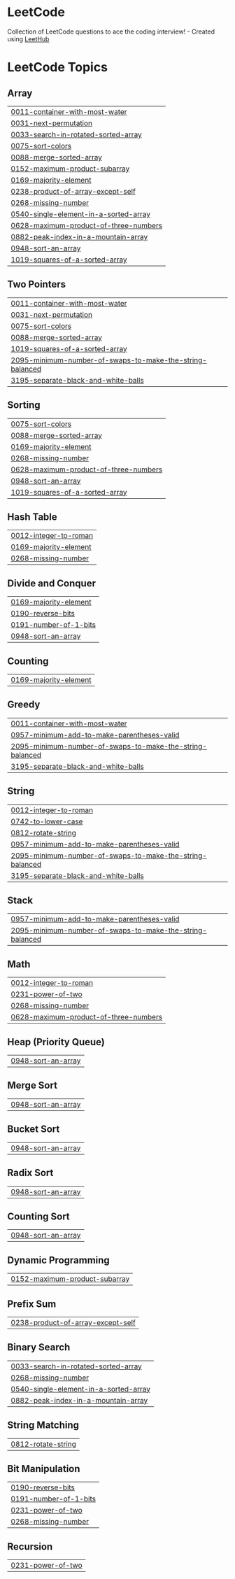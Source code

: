 # LeetCode
Collection of LeetCode questions to ace the coding interview! - Created using [LeetHub](https://github.com/QasimWani/LeetHub)

<!---LeetCode Topics Start-->
# LeetCode Topics
## Array
|  |
| ------- |
| [0011-container-with-most-water](https://github.com/Sahani-12/LeetCode/tree/master/0011-container-with-most-water) |
| [0031-next-permutation](https://github.com/Sahani-12/LeetCode/tree/master/0031-next-permutation) |
| [0033-search-in-rotated-sorted-array](https://github.com/Sahani-12/LeetCode/tree/master/0033-search-in-rotated-sorted-array) |
| [0075-sort-colors](https://github.com/Sahani-12/LeetCode/tree/master/0075-sort-colors) |
| [0088-merge-sorted-array](https://github.com/Sahani-12/LeetCode/tree/master/0088-merge-sorted-array) |
| [0152-maximum-product-subarray](https://github.com/Sahani-12/LeetCode/tree/master/0152-maximum-product-subarray) |
| [0169-majority-element](https://github.com/Sahani-12/LeetCode/tree/master/0169-majority-element) |
| [0238-product-of-array-except-self](https://github.com/Sahani-12/LeetCode/tree/master/0238-product-of-array-except-self) |
| [0268-missing-number](https://github.com/Sahani-12/LeetCode/tree/master/0268-missing-number) |
| [0540-single-element-in-a-sorted-array](https://github.com/Sahani-12/LeetCode/tree/master/0540-single-element-in-a-sorted-array) |
| [0628-maximum-product-of-three-numbers](https://github.com/Sahani-12/LeetCode/tree/master/0628-maximum-product-of-three-numbers) |
| [0882-peak-index-in-a-mountain-array](https://github.com/Sahani-12/LeetCode/tree/master/0882-peak-index-in-a-mountain-array) |
| [0948-sort-an-array](https://github.com/Sahani-12/LeetCode/tree/master/0948-sort-an-array) |
| [1019-squares-of-a-sorted-array](https://github.com/Sahani-12/LeetCode/tree/master/1019-squares-of-a-sorted-array) |
## Two Pointers
|  |
| ------- |
| [0011-container-with-most-water](https://github.com/Sahani-12/LeetCode/tree/master/0011-container-with-most-water) |
| [0031-next-permutation](https://github.com/Sahani-12/LeetCode/tree/master/0031-next-permutation) |
| [0075-sort-colors](https://github.com/Sahani-12/LeetCode/tree/master/0075-sort-colors) |
| [0088-merge-sorted-array](https://github.com/Sahani-12/LeetCode/tree/master/0088-merge-sorted-array) |
| [1019-squares-of-a-sorted-array](https://github.com/Sahani-12/LeetCode/tree/master/1019-squares-of-a-sorted-array) |
| [2095-minimum-number-of-swaps-to-make-the-string-balanced](https://github.com/Sahani-12/LeetCode/tree/master/2095-minimum-number-of-swaps-to-make-the-string-balanced) |
| [3195-separate-black-and-white-balls](https://github.com/Sahani-12/LeetCode/tree/master/3195-separate-black-and-white-balls) |
## Sorting
|  |
| ------- |
| [0075-sort-colors](https://github.com/Sahani-12/LeetCode/tree/master/0075-sort-colors) |
| [0088-merge-sorted-array](https://github.com/Sahani-12/LeetCode/tree/master/0088-merge-sorted-array) |
| [0169-majority-element](https://github.com/Sahani-12/LeetCode/tree/master/0169-majority-element) |
| [0268-missing-number](https://github.com/Sahani-12/LeetCode/tree/master/0268-missing-number) |
| [0628-maximum-product-of-three-numbers](https://github.com/Sahani-12/LeetCode/tree/master/0628-maximum-product-of-three-numbers) |
| [0948-sort-an-array](https://github.com/Sahani-12/LeetCode/tree/master/0948-sort-an-array) |
| [1019-squares-of-a-sorted-array](https://github.com/Sahani-12/LeetCode/tree/master/1019-squares-of-a-sorted-array) |
## Hash Table
|  |
| ------- |
| [0012-integer-to-roman](https://github.com/Sahani-12/LeetCode/tree/master/0012-integer-to-roman) |
| [0169-majority-element](https://github.com/Sahani-12/LeetCode/tree/master/0169-majority-element) |
| [0268-missing-number](https://github.com/Sahani-12/LeetCode/tree/master/0268-missing-number) |
## Divide and Conquer
|  |
| ------- |
| [0169-majority-element](https://github.com/Sahani-12/LeetCode/tree/master/0169-majority-element) |
| [0190-reverse-bits](https://github.com/Sahani-12/LeetCode/tree/master/0190-reverse-bits) |
| [0191-number-of-1-bits](https://github.com/Sahani-12/LeetCode/tree/master/0191-number-of-1-bits) |
| [0948-sort-an-array](https://github.com/Sahani-12/LeetCode/tree/master/0948-sort-an-array) |
## Counting
|  |
| ------- |
| [0169-majority-element](https://github.com/Sahani-12/LeetCode/tree/master/0169-majority-element) |
## Greedy
|  |
| ------- |
| [0011-container-with-most-water](https://github.com/Sahani-12/LeetCode/tree/master/0011-container-with-most-water) |
| [0957-minimum-add-to-make-parentheses-valid](https://github.com/Sahani-12/LeetCode/tree/master/0957-minimum-add-to-make-parentheses-valid) |
| [2095-minimum-number-of-swaps-to-make-the-string-balanced](https://github.com/Sahani-12/LeetCode/tree/master/2095-minimum-number-of-swaps-to-make-the-string-balanced) |
| [3195-separate-black-and-white-balls](https://github.com/Sahani-12/LeetCode/tree/master/3195-separate-black-and-white-balls) |
## String
|  |
| ------- |
| [0012-integer-to-roman](https://github.com/Sahani-12/LeetCode/tree/master/0012-integer-to-roman) |
| [0742-to-lower-case](https://github.com/Sahani-12/LeetCode/tree/master/0742-to-lower-case) |
| [0812-rotate-string](https://github.com/Sahani-12/LeetCode/tree/master/0812-rotate-string) |
| [0957-minimum-add-to-make-parentheses-valid](https://github.com/Sahani-12/LeetCode/tree/master/0957-minimum-add-to-make-parentheses-valid) |
| [2095-minimum-number-of-swaps-to-make-the-string-balanced](https://github.com/Sahani-12/LeetCode/tree/master/2095-minimum-number-of-swaps-to-make-the-string-balanced) |
| [3195-separate-black-and-white-balls](https://github.com/Sahani-12/LeetCode/tree/master/3195-separate-black-and-white-balls) |
## Stack
|  |
| ------- |
| [0957-minimum-add-to-make-parentheses-valid](https://github.com/Sahani-12/LeetCode/tree/master/0957-minimum-add-to-make-parentheses-valid) |
| [2095-minimum-number-of-swaps-to-make-the-string-balanced](https://github.com/Sahani-12/LeetCode/tree/master/2095-minimum-number-of-swaps-to-make-the-string-balanced) |
## Math
|  |
| ------- |
| [0012-integer-to-roman](https://github.com/Sahani-12/LeetCode/tree/master/0012-integer-to-roman) |
| [0231-power-of-two](https://github.com/Sahani-12/LeetCode/tree/master/0231-power-of-two) |
| [0268-missing-number](https://github.com/Sahani-12/LeetCode/tree/master/0268-missing-number) |
| [0628-maximum-product-of-three-numbers](https://github.com/Sahani-12/LeetCode/tree/master/0628-maximum-product-of-three-numbers) |
## Heap (Priority Queue)
|  |
| ------- |
| [0948-sort-an-array](https://github.com/Sahani-12/LeetCode/tree/master/0948-sort-an-array) |
## Merge Sort
|  |
| ------- |
| [0948-sort-an-array](https://github.com/Sahani-12/LeetCode/tree/master/0948-sort-an-array) |
## Bucket Sort
|  |
| ------- |
| [0948-sort-an-array](https://github.com/Sahani-12/LeetCode/tree/master/0948-sort-an-array) |
## Radix Sort
|  |
| ------- |
| [0948-sort-an-array](https://github.com/Sahani-12/LeetCode/tree/master/0948-sort-an-array) |
## Counting Sort
|  |
| ------- |
| [0948-sort-an-array](https://github.com/Sahani-12/LeetCode/tree/master/0948-sort-an-array) |
## Dynamic Programming
|  |
| ------- |
| [0152-maximum-product-subarray](https://github.com/Sahani-12/LeetCode/tree/master/0152-maximum-product-subarray) |
## Prefix Sum
|  |
| ------- |
| [0238-product-of-array-except-self](https://github.com/Sahani-12/LeetCode/tree/master/0238-product-of-array-except-self) |
## Binary Search
|  |
| ------- |
| [0033-search-in-rotated-sorted-array](https://github.com/Sahani-12/LeetCode/tree/master/0033-search-in-rotated-sorted-array) |
| [0268-missing-number](https://github.com/Sahani-12/LeetCode/tree/master/0268-missing-number) |
| [0540-single-element-in-a-sorted-array](https://github.com/Sahani-12/LeetCode/tree/master/0540-single-element-in-a-sorted-array) |
| [0882-peak-index-in-a-mountain-array](https://github.com/Sahani-12/LeetCode/tree/master/0882-peak-index-in-a-mountain-array) |
## String Matching
|  |
| ------- |
| [0812-rotate-string](https://github.com/Sahani-12/LeetCode/tree/master/0812-rotate-string) |
## Bit Manipulation
|  |
| ------- |
| [0190-reverse-bits](https://github.com/Sahani-12/LeetCode/tree/master/0190-reverse-bits) |
| [0191-number-of-1-bits](https://github.com/Sahani-12/LeetCode/tree/master/0191-number-of-1-bits) |
| [0231-power-of-two](https://github.com/Sahani-12/LeetCode/tree/master/0231-power-of-two) |
| [0268-missing-number](https://github.com/Sahani-12/LeetCode/tree/master/0268-missing-number) |
## Recursion
|  |
| ------- |
| [0231-power-of-two](https://github.com/Sahani-12/LeetCode/tree/master/0231-power-of-two) |
<!---LeetCode Topics End-->